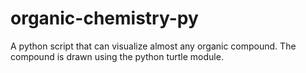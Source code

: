 # organic-chemistry-py
A python script that can visualize almost any organic compound. The compound is drawn using the python turtle module.
